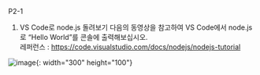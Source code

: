 P2-1
1. VS Code로 node.js 돌려보기
다음의 동영상을 참고하여 VS Code에서 node.js로 “Hello World”를 콘솔에 출력해보십시오.  
레퍼런스 : https://code.visualstudio.com/docs/nodejs/nodejs-tutorial

![image](https://user-images.githubusercontent.com/39229461/136688171-30a3af96-efa6-43c3-8474-8ff83731934b.png){: width="300" height="100"}
